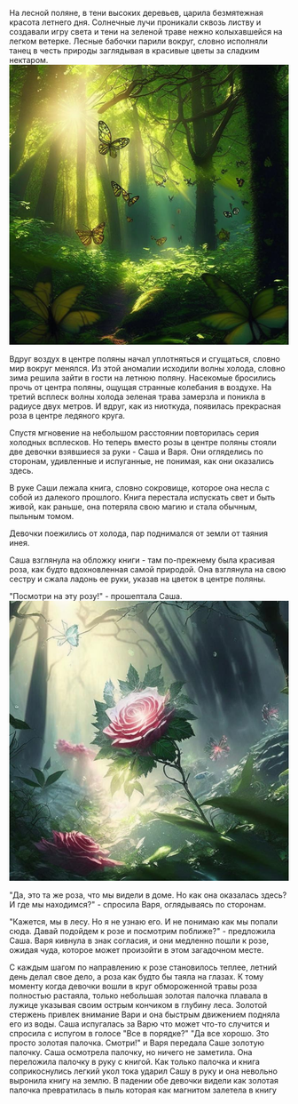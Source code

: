 На лесной поляне, в тени высоких деревьев, царила безмятежная красота летнего дня. Солнечные лучи проникали сквозь листву и создавали игру света и тени на зеленой траве нежно колыхавшейся на легком ветерке. Лесные бабочки парили вокруг, словно исполняли танец в честь природы заглядывая в красивые цветы за сладким нектаром.
![Лес](../utils/images/Часть%201:%20Лесной%20алекорн/Лес1.jpeg)

Вдруг воздух в центре поляны начал уплотняться и сгущаться, словно мир вокруг менялся. Из этой аномалии исходили волны холода, словно зима решила зайти в гости на летнюю поляну. Насекомые бросились прочь от центра поляны, ощущая странные колебания в воздухе. На третий всплеск волны холода зеленая трава замерзла и поникла в радиусе двух метров. И вдруг, как из ниоткуда, появилась прекрасная роза в центре ледяного круга.

Спустя мгновение на небольшом расстоянии повторилась серия холодных всплесков. Но теперь вместо розы в центре поляны стояли две девочки взявшиеся за руки - Саша и Варя. Они огляделись по сторонам, удивленные и испуганные, не понимая, как они оказались здесь.

В руке Саши лежала книга, словно сокровище, которое она несла с собой из далекого прошлого. Книга перестала испускать свет и быть живой, как раньше, она потеряла свою магию и стала обычным, пыльным томом.

Девочки поежились от холода, пар поднимался от земли от таяния инея.

Саша взглянула на обложку книги - там по-прежнему была красивая роза, как будто вдохновленная самой природой. Она взглянула на свою сестру и сжала ладонь ее руки, указав на цветок в центре поляны. 

"Посмотри на эту розу!" - прошептала Саша.
![Роза](../utils/images/Часть%201:%20Лесной%20алекорн/Роза_в_лесу.jpg)

"Да, это та же роза, что мы видели в доме. Но как она оказалась здесь? И где мы находимся?" - спросила Варя, оглядываясь по сторонам.

"Кажется, мы в лесу. Но я не узнаю его. И не понимаю как мы попали сюда. Давай подойдем к розе и посмотрим поближе?" - предложила Саша. Варя кивнула в знак согласия, и они медленно пошли к розе, ожидая чуда, которое может произойти в этом загадочном месте.

С каждым шагом по направлению к розе становилось теплее, летний день делал свое дело, а роза как будто бы таяла на глазах. К тому моменту когда девочки вошли в круг обмороженной травы роза полностью растаяла, только небольшая золотая палочка плавала в лужице указывая своим острым кончиком в глубину леса.
Золотой стержень привлек внимание Вари и она быстрым движением подняла его из воды. Саша испугалась за Варю что может что-то случится и спросила с испугом в голосе "Все в порядке?"
"Да все хорошо. Зто просто золотая палочка. Смотри!" и Варя передала Саше золотую палочку. Саша осмотрела палочку, но ничего не заметила. Она переложила палочку в руку с книгой. Как только палочка и книга соприкоснулись легкий укол тока ударил Сашу в руку и она невольно выронила книгу на землю.
В падении обе девочки видели как золотая палочка превратилась в пыль которая как магнитом залетела в книгу







